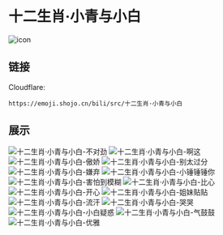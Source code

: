 # 十二生肖·小青与小白
![icon](https://emoji.shojo.cn/bili/src/十二生肖·小青与小白/icon.png)
## 链接
Cloudflare:
```
https://emoji.shojo.cn/bili/src/十二生肖·小青与小白
```
## 展示
![十二生肖·小青与小白-不对劲](https://emoji.shojo.cn/bili/src/十二生肖·小青与小白/十二生肖·小青与小白-不对劲.png)
![十二生肖·小青与小白-啊这](https://emoji.shojo.cn/bili/src/十二生肖·小青与小白/十二生肖·小青与小白-啊这.png)
![十二生肖·小青与小白-傲娇](https://emoji.shojo.cn/bili/src/十二生肖·小青与小白/十二生肖·小青与小白-傲娇.png)
![十二生肖·小青与小白-别太过分](https://emoji.shojo.cn/bili/src/十二生肖·小青与小白/十二生肖·小青与小白-别太过分.png)
![十二生肖·小青与小白-嫌弃](https://emoji.shojo.cn/bili/src/十二生肖·小青与小白/十二生肖·小青与小白-嫌弃.png)
![十二生肖·小青与小白-小锤锤锤你](https://emoji.shojo.cn/bili/src/十二生肖·小青与小白/十二生肖·小青与小白-小锤锤锤你.png)
![十二生肖·小青与小白-害怕到模糊](https://emoji.shojo.cn/bili/src/十二生肖·小青与小白/十二生肖·小青与小白-害怕到模糊.png)
![十二生肖·小青与小白-比心](https://emoji.shojo.cn/bili/src/十二生肖·小青与小白/十二生肖·小青与小白-比心.png)
![十二生肖·小青与小白-开心](https://emoji.shojo.cn/bili/src/十二生肖·小青与小白/十二生肖·小青与小白-开心.png)
![十二生肖·小青与小白-姐妹贴贴](https://emoji.shojo.cn/bili/src/十二生肖·小青与小白/十二生肖·小青与小白-姐妹贴贴.png)
![十二生肖·小青与小白-流汗](https://emoji.shojo.cn/bili/src/十二生肖·小青与小白/十二生肖·小青与小白-流汗.png)
![十二生肖·小青与小白-哭哭](https://emoji.shojo.cn/bili/src/十二生肖·小青与小白/十二生肖·小青与小白-哭哭.png)
![十二生肖·小青与小白-小白疑惑](https://emoji.shojo.cn/bili/src/十二生肖·小青与小白/十二生肖·小青与小白-小白疑惑.png)
![十二生肖·小青与小白-气鼓鼓](https://emoji.shojo.cn/bili/src/十二生肖·小青与小白/十二生肖·小青与小白-气鼓鼓.png)
![十二生肖·小青与小白-优雅](https://emoji.shojo.cn/bili/src/十二生肖·小青与小白/十二生肖·小青与小白-优雅.png)
